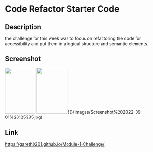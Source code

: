 # Code Refactor Starter Code

## Description

the challenge for this week was to focus on refactoring the code for accessibility and put them in a logical structure and semantic elements.

## Screenshot

<img src="images/Screenshot 2022-09-01 125335" width="100" height ="150">
<img src="images/Screenshot 2022-09-01 125355" width="100" height ="150">
!{}(images/Screenshot%202022-09-01%20125335.jpg)

## Link

https://gareth0201.github.io/Module-1-Challenge/
